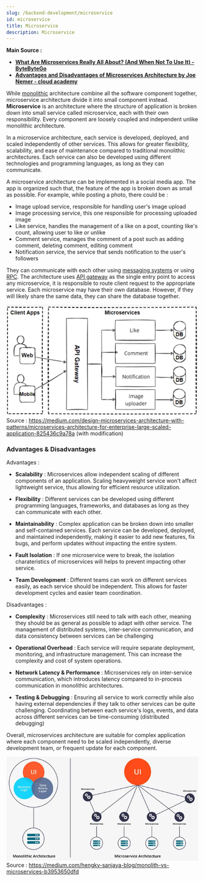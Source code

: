 ```yaml
---
slug: /backend-development/microservice
id: microservice
title: Microservice
description: Microservice
---
```


**Main Source :**

- **[What Are Microservices Really All About? (And When Not To Use It) - ByteByteGo](https://youtu.be/lTAcCNbJ7KE?si=9iNSTooup4bKqm5g)**
- **[Advantages and Disadvantages of Microservices Architecture by Joe Nemer - cloud academy](https://cloudacademy.com/blog/microservices-architecture-challenge-advantage-drawback/)**

While [monolithic](/backend-development/monolithic) architecture combine all the software component together, microservice architecture divide it into small component instead. **Microservice** is an architecture where the structure of application is broken down into small service called microservice, each with their own responsibility. Every component are loosely coupled and independent unlike monolithic architecture.

In a microservice architecture, each service is developed, deployed, and scaled independently of other services. This allows for greater flexibility, scalability, and ease of maintenance compared to traditional monolithic architectures. Each service can also be developed using different technologies and programming languages, as long as they can communicate.

A microservice architecture can be implemented in a social media app. The app is organized such that, the feature of the app is broken down as small as possible. For example, while posting a photo, there could be :

- Image upload service, responsible for handling user's image upload
- Image processing service, this one responsible for processing uploaded image
- Like service, handles the management of a like on a post, counting like's count, allowing user to like or unlike
- Comment service, manages the comment of a post such as adding comment, deleting comment, editing comment
- Notification service, the service that sends notification to the user's followers

They can communicate with each other using [messaging systems](/backend-development/message-broker) or using [RPC](/backend-development/grpc). The architecture uses [API gateway](/backend-development/apis-server-logic#api-gateway) as the single entry point to access any microservice, it is responsible to route client request to the appropriate service. Each microservice may have their own database. However, if they will likely share the same data, they can share the database together.

![Example of microservice architecture](./microservice-example.png)  
Source : https://medium.com/design-microservices-architecture-with-patterns/microservices-architecture-for-enterprise-large-scaled-application-825436c9a78a (with modification)

### Advantages & Disadvantages

Advantages :

- **Scalability** : Microservices allow independent scaling of different components of an application. Scaling heavyweight service won't affect lightweight service, thus allowing for efficient resource utilization.

- **Flexibility** : Different services can be developed using different programming languages, frameworks, and databases as long as they can communicate with each other.

- **Maintainability** : Complex application can be broken down into smaller and self-contained services. Each service can be developed, deployed, and maintained independently, making it easier to add new features, fix bugs, and perform updates without impacting the entire system.

- **Fault Isolation** : If one microservice were to break, the isolation charateristics of microservices will helps to prevent impacting other service.

- **Team Development** : Different teams can work on different services easily, as each service should be independent. This allows for faster development cycles and easier team coordination.

Disadvantages :

- **Complexity** : Microservices still need to talk with each other, meaning they should be as general as possible to adapt with other service. The management of distributed systems, inter-service communication, and data consistency between services can be challenging

- **Operational Overhead** : Each service will require separate deployment, monitoring, and infrastructure management. This can increase the complexity and cost of system operations.

- **Network Latency & Performance** : Microservices rely on inter-service communication, which introduces latency compared to in-process communication in monolithic architectures.

- **Testing & Debugging** : Ensuring all service to work correctly while also having external dependencies if they talk to other services can be quite challenging. Coordinating between each service's logs, events, and data across different services can be time-consuming (distributed debugging)

Overall, microservices architecture are suitable for complex application where each component need to be scaled independently, diverse development team, or frequent update for each component.

![Microservice vs monolithic architecture](./microservice-vs-monolithic.png)  
Source : https://medium.com/hengky-sanjaya-blog/monolith-vs-microservices-b3953650dfd
